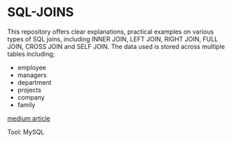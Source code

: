# SQL-JOINS
This repository offers clear explanations, practical examples on various types of SQL joins, including INNER JOIN, LEFT JOIN, RIGHT JOIN, FULL JOIN, CROSS JOIN and SELF JOIN.
The data used is stored across multiple tables including;
* employee
* managers
* department
* projects
* company
* family

[medium article](https://medium.com/@dianainjelwa/sql-joins-cfc29ff54ac6)

Tool: MySQL
